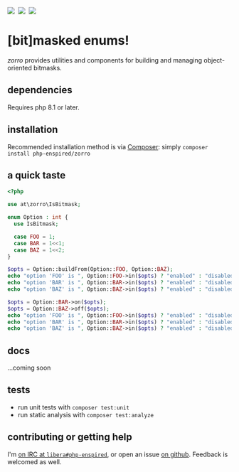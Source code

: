 ![](https://img.shields.io/github/release/php-enspired/zorro.svg)  ![](https://img.shields.io/badge/PHP-8.1-blue.svg?colorB=8892BF)  ![](https://img.shields.io/badge/license-GPL_3.0_only-blue.svg)

[bit]masked enums!
=============

_zorro_ provides utilities and components for building and managing object-oriented bitmasks.

dependencies
------------

Requires php 8.1 or later.

installation
------------

Recommended installation method is via [Composer](https://getcomposer.org/): simply `composer install php-enspired/zorro`

a quick taste
-------------
```php
<?php

use at\zorro\IsBitmask;

enum Option : int {
  use IsBitmask;

  case FOO = 1;
  case BAR = 1<<1;
  case BAZ = 1<<2;
}

$opts = Option::buildFrom(Option::FOO, Option::BAZ);
echo "option 'FOO' is ", Option::FOO->in($opts) ? "enabled" : "disabled", " in \$opts\n";
echo "option 'BAR' is ", Option::BAR->in($opts) ? "enabled" : "disabled", " in \$opts\n";
echo "option 'BAZ' is ", Option::BAZ->in($opts) ? "enabled" : "disabled", " in \$opts\n";

$opts = Option::BAR->on($opts);
$opts = Option::BAZ->off($opts);
echo "option 'FOO' is ", Option::FOO->in($opts) ? "enabled" : "disabled", " in \$opts\n";
echo "option 'BAR' is ", Option::BAR->in($opts) ? "enabled" : "disabled", " in \$opts\n";
echo "option 'BAZ' is ", Option::BAZ->in($opts) ? "enabled" : "disabled", " in \$opts\n";
```

docs
----

…coming soon

tests
-----

- run unit tests with `composer test:unit`
- run static analysis with `composer test:analyze`

contributing or getting help
----------------------------

I'm [on IRC at `libera#php-enspired`](https://web.libera.chat/#php-enspired), or open an issue [on github](https://github.com/php-enspired/zorry/issues).  Feedback is welcomed as well.
